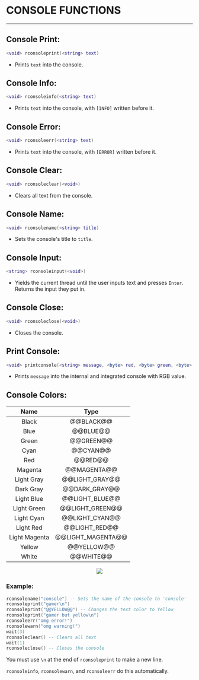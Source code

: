 # CONSOLE FUNCTIONS
---

## Console Print:
```lua
<void> rconsoleprint(<string> text)
```
- Prints `text` into the console.

## Console Info:
```lua
<void> rconsoleinfo(<string> text)
```
- Prints `text` into the console, with `[INFO]` written before it.

## Console Error:
```lua
<void> rconsoleerr(<string> text)
```
- Prints `text` into the console, with `[ERROR]` written before it.

## Console Clear:
```lua
<void> rconsoleclear(<void>)
```
- Clears all text from the console.

## Console Name:
```lua
<void> rconsolename(<string> title)
```
- Sets the console's title to `title`.

## Console Input:
```lua
<string> rconsoleinput(<void>)
```
- Yields the current thread until the user inputs text and presses `Enter`. Returns the input they put in.

## Console Close:
```lua
<void> rconsoleclose(<void>)
```
- Closes the console.

## Print Console:
```lua
<void> printconsole(<string> message, <byte> red, <byte> green, <byte> blue)
```
- Prints `message` into the internal and integrated console with RGB value.

## Console Colors:
| Name | Type |
| :----: | :----: |
| Black | @@BLACK@@ |
| Blue | @@BLUE@@ |
| Green | @@GREEN@@ |
| Cyan | @@CYAN@@ |
| Red | @@RED@@ |
| Magenta | @@MAGENTA@@ |
| Light Gray | @@LIGHT_GRAY@@ |
| Dark Gray | @@DARK_GRAY@@ |
| Light Blue | @@LIGHT_BLUE@@ |
| Light Green | @@LIGHT_GREEN@@ |
| Light Cyan | @@LIGHT_CYAN@@ |
| Light Red | @@LIGHT_RED@@ |
| Light Magenta | @@LIGHT_MAGENTA@@ |
| Yellow | @@YELLOW@@ |
| White | @@WHITE@@ |
<p align="center">
    <img src="https://cdn.discordapp.com/attachments/775967135746621463/922084051194634240/image_1.png">
</p>

### Example:
```lua
rconsolename("console") -- Sets the name of the console to 'console'
rconsoleprint("gamer\n")
rconsoleprint("@@YELLOW@@") -- Changes the text color to Yellow
rconsoleprint("gamer but yellow\n")
rconsoleerr("omg error!")
rconsolewarn("omg warning!")
wait(3)
rconsoleclear() -- Clears all text
wait(1)
rconsoleclose() -- Closes the console
```
You must use `\n` at the end of `rconsoleprint` to make a new line.

`rconsoleinfo`, `rconsolewarn`, and `rconsoleerr` do this automatically.